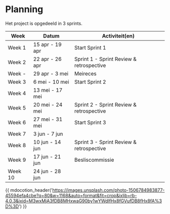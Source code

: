 # Planning

Het project is opgedeeld in 3 sprints.

|  Week   |      Datum      | Activiteit(en)                            |
|---------|-----------------|-------------------------------------------|
| Week 1  | 15 apr - 19 apr | Start Sprint 1                            |
| Week 2  | 22 apr - 26 apr | Sprint 1 - Sprint Review & retrospective  |
| Week -  | 29 apr -  3 mei | Meireces                                  |
| Week 3  |  6 mei - 10 mei | Start Sprint 2                            |
| Week 4  | 13 mei - 17 mei |                                           |
| Week 5  | 20 mei - 24 mei | Sprint 2 - Sprint Review & retrospective  |
| Week 6  | 27 mei - 31 mei | Start Sprint 3                            |
| Week 7  |  3 jun -  7 jun |                                           |
| Week 8  | 10 jun - 14 jun | Sprint 3 - Sprint Review & retrospective  |
| Week 9  | 17 jun - 21 jun | Besliscommissie                           |
| Week 10 | 24 jun - 28 jun |                                           |

{{ mdocotion_header('https://images.unsplash.com/photo-1506784983877-45594efa4cbe?q=80&w=1168&auto=format&fit=crop&ixlib=rb-4.0.3&ixid=M3wxMjA3fDB8MHxwaG90by1wYWdlfHx8fGVufDB8fHx8fA%3D%3D') }}
